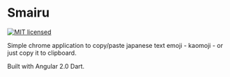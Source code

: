 # Smairu

[![MIT licensed](https://img.shields.io/badge/license-MIT-blue.svg)](./LICENSE)

Simple chrome application to copy/paste japanese text emoji - kaomoji - or just copy it to clipboard.

Built with Angular 2.0 Dart.
